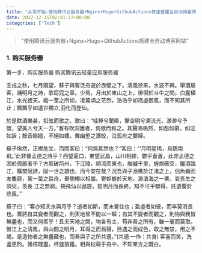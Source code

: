 ```yaml
---
title: "从零开始-使用腾讯云服务器+Nginx+Hugo+GithubActions快速搭建全自动博客网站"
date: 2022-12-15T02:01:17+08:00
categories: ['Tech']
---
```


> "使用腾讯云服务器+Nginx+Hugo+GithubActions搭建全自动博客网站"

### 1. 购买服务器
第一步，购买服务器
购买腾讯云轻量应用服务器

壬戌之秋，七月既望，蘇子與客泛舟遊於赤壁之下。清風徐來，水波不興。舉酒屬客，誦明月之詩，歌窈窕之章。少焉，月出於東山之上，徘徊於斗牛之間。白露橫江，水光接天。縱一葦之所如，凌萬頃之茫然。浩浩乎如馮虛御風，而不知其所止；飄飄乎如遺世獨立,羽化而登仙。

於是飲酒樂甚，扣舷而歌之。歌曰：“桂棹兮蘭槳，擊空明兮溯流光。渺渺兮予懷，望美人兮天一方。”客有吹洞簫者，倚歌而和之。其聲嗚嗚然，如怨如慕，如泣如訴；餘音嫋嫋，不絕如縷。舞幽壑之潛蛟，泣孤舟之嫠婦。

蘇子愀然，正襟危坐，而問客曰：“何爲其然也？”客曰：“‘月明星稀，烏鵲南飛。’此非曹孟德之詩乎？西望夏口，東望武昌，山川相繆，鬱乎蒼蒼，此非孟德之困於周郎者乎？方其破荊州，下江陵，順流而東也，舳艫千里，旌旗蔽空，釃酒臨江，橫槊賦詩，固一世之雄也，而今安在哉？況吾與子漁樵於江渚之上，侶魚蝦而友麋鹿，駕一葉之扁舟，舉匏樽以相屬。寄蜉蝣於天地，渺滄海之一粟。哀吾生之須臾，羨長 江之無窮。挾飛仙以遨遊，抱明月而長終。知不可乎驟得，託遺響於悲風。”

蘇子曰：“客亦知夫水與月乎？逝者如斯，而未嘗往也；盈虛者如彼，而卒莫消長也。蓋將自其變者而觀之，則天地曾不能以一瞬；自其不變者而觀之，則物與我皆無盡也，而又何羨乎！且夫天地之間，物各有主，苟非吾之所有，雖一毫而莫取。惟江上之清風，與山間之明月，耳得之而爲聲，目遇之而成色，取之無禁，用之不竭。是造物者之無盡藏也，而吾與子之所共適。”(共適 一作：共食) 客喜而笑，洗盞更酌。餚核既盡，杯盤狼籍。相與枕藉乎舟中，不知東方之既白。